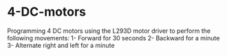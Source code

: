 # 4-DC-motors

Programming 4 DC motors using the L293D motor driver to perform the following movements: 
1- Forward for 30 seconds 
2- Backward for a minute 
3- Alternate right and left for a minute
